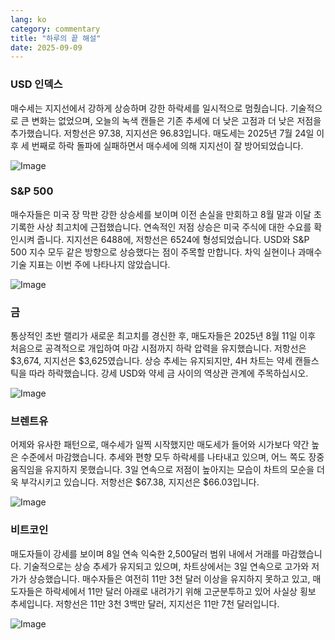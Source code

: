 ```yaml
---
lang: ko
category: commentary
title: "하루의 끝 해설"
date: 2025-09-09
---
```


### USD 인덱스

매수세는 지지선에서 강하게 상승하며 강한 하락세를 일시적으로 멈췄습니다. 기술적으로 큰 변화는 없었으며, 오늘의 녹색 캔들은 기존 추세에 더 낮은 고점과 더 낮은 저점을 추가했습니다. 저항선은 97.38, 지지선은 96.83입니다. 매도세는 2025년 7월 24일 이후 세 번째로 하락 돌파에 실패하면서 매수세에 의해 지지선이 잘 방어되었습니다.

![Image](https://markleighedu.github.io/img/Sep-2025/09-Sep-2025/usdindex.jpg)

### S&P 500

매수자들은 미국 장 막판 강한 상승세를 보이며 이전 손실을 만회하고 8월 말과 이달 초 기록한 사상 최고치에 근접했습니다. 연속적인 저점 상승은 미국 주식에 대한 수요를 확인시켜 줍니다. 지지선은 6488에, 저항선은 6524에 형성되었습니다. USD와 S&P 500 지수 모두 같은 방향으로 상승했다는 점이 주목할 만합니다. 차익 실현이나 과매수 기술 지표는 이번 주에 나타나지 않았습니다.

![Image](https://markleighedu.github.io/img/Sep-2025/09-Sep-2025/sp500.jpg)

### 금

통상적인 초반 랠리가 새로운 최고치를 경신한 후, 매도자들은 2025년 8월 11일 이후 처음으로 공격적으로 개입하여 마감 시점까지 하락 압력을 유지했습니다. 저항선은 $3,674, 지지선은 $3,625였습니다. 상승 추세는 유지되지만, 4H 차트는 약세 캔들스틱을 따라 하락했습니다. 강세 USD와 약세 금 사이의 역상관 관계에 주목하십시오.

![Image](https://markleighedu.github.io/img/Sep-2025/09-Sep-2025/gold.jpg)

### 브렌트유

어제와 유사한 패턴으로, 매수세가 일찍 시작했지만 매도세가 들어와 시가보다 약간 높은 수준에서 마감했습니다. 추세와 편향 모두 하락세를 나타내고 있으며, 어느 쪽도 장중 움직임을 유지하지 못했습니다. 3일 연속으로 저점이 높아지는 모습이 차트의 모순을 더욱 부각시키고 있습니다. 저항선은 $67.38, 지지선은 $66.03입니다.

![Image](https://markleighedu.github.io/img/Sep-2025/09-Sep-2025/brentoil.jpg)

### 비트코인

매도자들이 강세를 보이며 8일 연속 익숙한 2,500달러 범위 내에서 거래를 마감했습니다. 기술적으로는 상승 추세가 유지되고 있으며, 차트상에서는 3일 연속으로 고가와 저가가 상승했습니다. 매수자들은 여전히 11만 3천 달러 이상을 유지하지 못하고 있고, 매도자들은 하락세에서 11만 달러 아래로 내려가기 위해 고군분투하고 있어 사실상 횡보 추세입니다. 저항선은 11만 3천 3백만 달러, 지지선은 11만 7천 달러입니다.

![Image](https://markleighedu.github.io/img/Sep-2025/09-Sep-2025/bitcoin.jpg)

